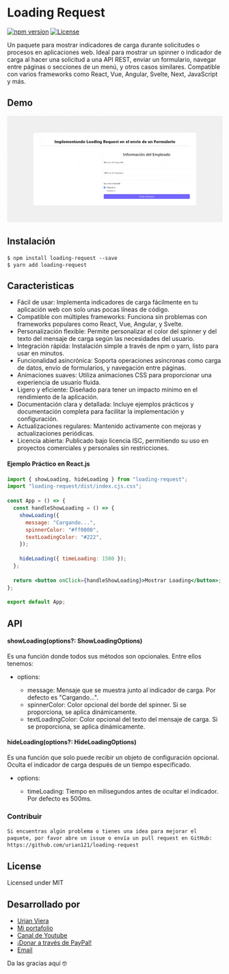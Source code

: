 # Loading Request

[![npm version](https://img.shields.io/npm/v/loading-request.svg?style=flat-square)](https://www.npmjs.com/package/loading-request)
[![License](https://img.shields.io/github/license/urian121/loading-request.svg)](https://github.com/urian121/loading-request/blob/main/LICENSE)

Un paquete para mostrar indicadores de carga durante solicitudes o procesos en aplicaciones web. Ideal para mostrar un spinner o indicador de carga al hacer una solicitud a una API REST, enviar un formulario, navegar entre páginas o secciones de un menú, y otros casos similares. Compatible con varios frameworks como React, Vue, Angular, Svelte, Next, JavaScript y más.

## Demo

![demo](https://raw.githubusercontent.com/urian121/imagenes-proyectos-github/master/Loading-Request-formulario.gif)

## Instalación

    $ npm install loading-request --save
    $ yarn add loading-request

## Caracteristicas

- Fácil de usar: Implementa indicadores de carga fácilmente en tu aplicación web con solo unas pocas líneas de código.
- Compatible con múltiples frameworks: Funciona sin problemas con frameworks populares como React, Vue, Angular, y Svelte.
- Personalización flexible: Permite personalizar el color del spinner y del texto del mensaje de carga según las necesidades del usuario.
- Integración rápida: Instalación simple a través de npm o yarn, listo para usar en minutos.
- Funcionalidad asincrónica: Soporta operaciones asíncronas como carga de datos, envío de formularios, y navegación entre páginas.
- Animaciones suaves: Utiliza animaciones CSS para proporcionar una experiencia de usuario fluida.
- Ligero y eficiente: Diseñado para tener un impacto mínimo en el rendimiento de la aplicación.
- Documentación clara y detallada: Incluye ejemplos prácticos y documentación completa para facilitar la implementación y configuración.
- Actualizaciones regulares: Mantenido activamente con mejoras y actualizaciones periódicas.
- Licencia abierta: Publicado bajo licencia ISC, permitiendo su uso en proyectos comerciales y personales sin restricciones.

#### Ejemplo Práctico en React.js

```jsx
import { showLoading, hideLoading } from "loading-request";
import "loading-request/dist/index.cjs.css";

const App = () => {
  const handleShowLoading = () => {
    showLoading({
      message: "Cargando...",
      spinnerColor: "#ff0000",
      textLoadingColor: "#222",
    });

    hideLoading({ timeLoading: 1500 });
  };

  return <button onClick={handleShowLoading}>Mostrar Loading</button>;
};

export default App;
```

## API

#### showLoading(options?: ShowLoadingOptions)

Es una función donde todos sus métodos son opcionales. Entre ellos tenemos:

- options:

  - message: Mensaje que se muestra junto al indicador de carga. Por defecto es "Cargando...".
  - spinnerColor: Color opcional del borde del spinner. Si se proporciona, se aplica dinámicamente.
  - textLoadingColor: Color opcional del texto del mensaje de carga. Si se proporciona, se aplica dinámicamente.

#### hideLoading(options?: HideLoadingOptions)

Es una función que solo puede recibir un objeto de configuración opcional. Oculta el indicador de carga después de un tiempo especificado.

- options:

  - timeLoading: Tiempo en milisegundos antes de ocultar el indicador. Por defecto es 500ms.

### Contribuir

    Si encuentras algún problema o tienes una idea para mejorar el paquete, por favor abre un issue o envía un pull request en GitHub: https://github.com/urian121/loading-request

## License

Licensed under MIT

## Desarrollado por

- [Urian Viera](https://github.com/urian123)
- [Mi portafolio](https://www.urianviera.com)
- [Canal de Youtube](https://www.youtube.com/WebDeveloperUrianViera)
- [¡Donar a través de PayPal!](https://www.paypal.com/donate/?hosted_button_id=4SV78MQJJH3VE)
- [Email](mailto:urian1213viera@gmail.com)

Da las gracias aquí 🤓
